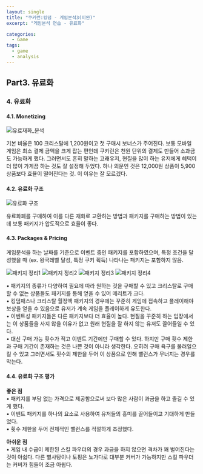 ```yaml
---
layout: single
title: "쿠키런:킹덤 - 게임분석3(미완)"
excerpt: "게임분석 연습 - 유료화"

categories:
  - Game
tags:
  - game
  - analysis
---
```


## **Part3. 유료화**

### **4. 유료화**
#### **4.1. Monetizing**
![유료재화_분석](https://user-images.githubusercontent.com/79121621/111106620-c0236380-8598-11eb-8308-dff70ba84a32.PNG)

기본 비율은 100 크리스탈에 1,200원이고 첫 구매시 보너스가 주어진다. 보통 모바일 게임은 최소 결제 금액을 크게 잡는 편인데 쿠키런은 천원 단위의 결제도 만들어 소과금도 가능하게 했다. 그러면서도 흔히 말하는 고래유저, 현질을 많이 하는 유저에게 혜택이 더 많이 가게끔 하는 것도 잘 설정해 두었다. 하나 의문인 것은 12,000원 상품이 5,900 상품보다 효율이 떨어진다는 것. 이 이유는 잘 모르겠다.

#### **4.2. 유료화 구조**
![유료화 구조](https://user-images.githubusercontent.com/79121621/111106624-c0bbfa00-8598-11eb-9443-b4b4754c4ae1.PNG)

유료화폐를 구매하여 이를 다른 재화로 교환하는 방법과 패키지를 구매하는 방법이 있는데 보통 패키지가 압도적으로 효율이 좋다.

#### **4.3. Packages & Pricing**
게임분석을 하는 날짜를 기준으로 이벤트 중인 패키지를 포함하였으며, 특정 조건을 달성했을 때 (ex. 왕국레벨 달성, 특정 쿠키 획득) 나타나는 패키지는 포함하지 않음.

![패키지 정리1](https://user-images.githubusercontent.com/79121621/111247402-40a29c80-864b-11eb-9ee7-f7c0cc7ffe28.PNG)
![패키지 정리2](https://user-images.githubusercontent.com/79121621/111247409-4304f680-864b-11eb-8721-9951edc1cb54.PNG)
![패키지 정리3](https://user-images.githubusercontent.com/79121621/111247412-439d8d00-864b-11eb-8d87-5ca3c3f4a347.PNG)
![패키지 정리4](https://user-images.githubusercontent.com/79121621/111247414-44362380-864b-11eb-8ffe-d6a408900e5c.PNG)

• 패키지의 종류가 다양하여 필요에 따라 원하는 것을 구매할 수 있고 크리스탈로 구매할 수 없는 상품들도 패키지를 통해 얻을 수 있어 메리트가 크다.  
• 킹덤패스나 크리스탈 월정액 패키지의 경우에는 꾸준히 게임에 접속하고 플레이해야 보상을 얻을 수 있음으로 유저가 계속 게임을 플레이하게 유도한다.  
• 이벤트성 패키지들은 다른 패키지보다 더 효율이 높다. 현질을 꾸준히 하는 입장에서는 이 상품들을 사지 않을 이유가 없고 원래 현질을 잘 하지 않는 유저도 끌어들일 수 있다.  
• 대신 구매 가능 횟수가 적고 이벤트 기간에만 구매할 수 있다. 하지만 구매 횟수 제한과 구매 기간이 존재하는 것은 나쁜 것이 아니라 생각한다. 오히려 구매 욕구를 불러일으킬 수 있고 그러면서도 횟수의 제한을 두어 이 상품으로 인해 밸런스가 무너지는 경우를 막는다.

#### **4.4. 유료화 구조 평가**

__좋은 점__  
• 패키지를 부담 없는 가격으로 제공함으로써 보다 많은 사람이 과금을 하고 즐길 수 있게 했다.  
• 이벤트 패키지를 하나의 요소로 사용하여 유저들의 흥미를 끌어들이고 기대하게 만들었다.  
• 횟수 제한을 두어 전체적인 밸런스를 적절하게 조정했다.  

__아쉬운 점__  
• 게임 내 수급이 제한된 스킬 파우더의 경우 과금을 하지 않으면 격차가 꽤 벌어진다는 것이 아쉽다. 다른 별사탕이나 토핑은 노가다로 대부분 커버가 가능하지만 스킬 파우더는 커버가 힘들어 조금 아쉽다.